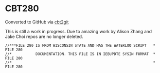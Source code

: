 # CBT280
Converted to GitHub via [cbt2git](https://github.com/wizardofzos/cbt2git)

This is still a work in progress. 
Due to amazing work by Alison Zhang and Jake Choi repos are no longer deleted.

```
//***FILE 280 IS FROM WISCONSIN STATE AND HAS THE WATERLOO SCRIPT   *   FILE 280
//*           DOCUMENTATION. THIS FILE IS IN IEBUPDTE SYSIN FORMAT  *   FILE 280
//*                                                                 *   FILE 280
```
